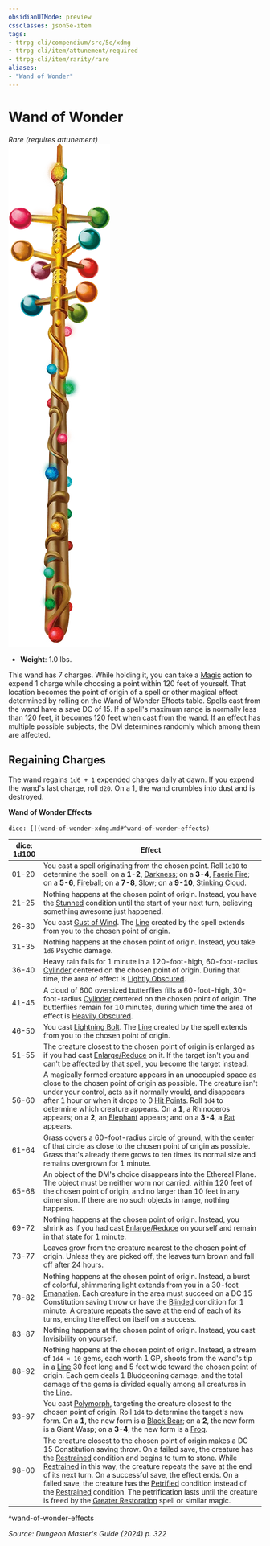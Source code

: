 ```yaml
---
obsidianUIMode: preview
cssclasses: json5e-item
tags:
- ttrpg-cli/compendium/src/5e/xdmg
- ttrpg-cli/item/attunement/required
- ttrpg-cli/item/rarity/rare
aliases: 
- "Wand of Wonder"
---
```

# Wand of Wonder
*Rare (requires attunement)*  
![](Misc%20Files/CLI/compendium/items/img/wand-of-wonder.webp#right)

- **Weight**: 1.0 lbs.

This wand has 7 charges. While holding it, you can take a [Magic](Misc%20Files/CLI/rules/actions.md#Magic) action to expend 1 charge while choosing a point within 120 feet of yourself. That location becomes the point of origin of a spell or other magical effect determined by rolling on the Wand of Wonder Effects table. Spells cast from the wand have a save DC of 15. If a spell's maximum range is normally less than 120 feet, it becomes 120 feet when cast from the wand. If an effect has multiple possible subjects, the DM determines randomly which among them are affected.

## Regaining Charges

The wand regains `1d6 + 1` expended charges daily at dawn. If you expend the wand's last charge, roll `d20`. On a 1, the wand crumbles into dust and is destroyed.

**Wand of Wonder Effects**

`dice: [](wand-of-wonder-xdmg.md#^wand-of-wonder-effects)`

| dice: 1d100 | Effect |
|-------------|--------|
| 01-20 | You cast a spell originating from the chosen point. Roll `1d10` to determine the spell: on a **1-2**, [Darkness](Misc%20Files/CLI/compendium/spells/darkness-xphb.md); on a **3-4**, [Faerie Fire](Misc%20Files/CLI/compendium/spells/faerie-fire-xphb.md); on a **5-6**, [Fireball](Misc%20Files/CLI/compendium/spells/fireball-xphb.md); on a **7-8**, [Slow](Misc%20Files/CLI/compendium/spells/slow-xphb.md); on a **9-10**, [Stinking Cloud](Misc%20Files/CLI/compendium/spells/stinking-cloud-xphb.md). |
| 21-25 | Nothing happens at the chosen point of origin. Instead, you have the [Stunned](Misc%20Files/CLI/rules/conditions.md#Stunned) condition until the start of your next turn, believing something awesome just happened. |
| 26-30 | You cast [Gust of Wind](Misc%20Files/CLI/compendium/spells/gust-of-wind-xphb.md). The [Line](Misc%20Files/CLI/rules/variant-rules/line-area-of-effect-xphb.md) created by the spell extends from you to the chosen point of origin. |
| 31-35 | Nothing happens at the chosen point of origin. Instead, you take `1d6` Psychic damage. |
| 36-40 | Heavy rain falls for 1 minute in a 120-foot-high, 60-foot-radius [Cylinder](Misc%20Files/CLI/rules/variant-rules/cylinder-area-of-effect-xphb.md) centered on the chosen point of origin. During that time, the area of effect is [Lightly Obscured](Misc%20Files/CLI/rules/variant-rules/lightly-obscured-xphb.md). |
| 41-45 | A cloud of 600 oversized butterflies fills a 60-foot-high, 30-foot-radius [Cylinder](Misc%20Files/CLI/rules/variant-rules/cylinder-area-of-effect-xphb.md) centered on the chosen point of origin. The butterflies remain for 10 minutes, during which time the area of effect is [Heavily Obscured](Misc%20Files/CLI/rules/variant-rules/heavily-obscured-xphb.md). |
| 46-50 | You cast [Lightning Bolt](Misc%20Files/CLI/compendium/spells/lightning-bolt-xphb.md). The [Line](Misc%20Files/CLI/rules/variant-rules/line-area-of-effect-xphb.md) created by the spell extends from you to the chosen point of origin. |
| 51-55 | The creature closest to the chosen point of origin is enlarged as if you had cast [Enlarge/Reduce](Misc%20Files/CLI/compendium/spells/enlarge-reduce-xphb.md) on it. If the target isn't you and can't be affected by that spell, you become the target instead. |
| 56-60 | A magically formed creature appears in an unoccupied space as close to the chosen point of origin as possible. The creature isn't under your control, acts as it normally would, and disappears after 1 hour or when it drops to 0 [Hit Points](Misc%20Files/CLI/rules/variant-rules/hit-points-xphb.md). Roll `1d4` to determine which creature appears. On a **1**, a Rhinoceros appears; on a **2**, an [Elephant](Misc%20Files/CLI/compendium/bestiary/beast/elephant-xmm.md) appears; and on a **3-4**, a [Rat](Misc%20Files/CLI/compendium/bestiary/beast/rat-xmm.md) appears. |
| 61-64 | Grass covers a 60-foot-radius circle of ground, with the center of that circle as close to the chosen point of origin as possible. Grass that's already there grows to ten times its normal size and remains overgrown for 1 minute. |
| 65-68 | An object of the DM's choice disappears into the Ethereal Plane. The object must be neither worn nor carried, within 120 feet of the chosen point of origin, and no larger than 10 feet in any dimension. If there are no such objects in range, nothing happens. |
| 69-72 | Nothing happens at the chosen point of origin. Instead, you shrink as if you had cast [Enlarge/Reduce](Misc%20Files/CLI/compendium/spells/enlarge-reduce-xphb.md) on yourself and remain in that state for 1 minute. |
| 73-77 | Leaves grow from the creature nearest to the chosen point of origin. Unless they are picked off, the leaves turn brown and fall off after 24 hours. |
| 78-82 | Nothing happens at the chosen point of origin. Instead, a burst of colorful, shimmering light extends from you in a 30-foot [Emanation](Misc%20Files/CLI/rules/variant-rules/emanation-area-of-effect-xphb.md). Each creature in the area must succeed on a DC 15 Constitution saving throw or have the [Blinded](Misc%20Files/CLI/rules/conditions.md#Blinded) condition for 1 minute. A creature repeats the save at the end of each of its turns, ending the effect on itself on a success. |
| 83-87 | Nothing happens at the chosen point of origin. Instead, you cast [Invisibility](Misc%20Files/CLI/compendium/spells/invisibility-xphb.md) on yourself. |
| 88-92 | Nothing happens at the chosen point of origin. Instead, a stream of `1d4 × 10` gems, each worth 1 GP, shoots from the wand's tip in a [Line](Misc%20Files/CLI/rules/variant-rules/line-area-of-effect-xphb.md) 30 feet long and 5 feet wide toward the chosen point of origin. Each gem deals 1 Bludgeoning damage, and the total damage of the gems is divided equally among all creatures in the [Line](Misc%20Files/CLI/rules/variant-rules/line-area-of-effect-xphb.md). |
| 93-97 | You cast [Polymorph](Misc%20Files/CLI/compendium/spells/polymorph-xphb.md), targeting the creature closest to the chosen point of origin. Roll `1d4` to determine the target's new form. On a **1**, the new form is a [Black Bear](Misc%20Files/CLI/compendium/bestiary/beast/black-bear-xmm.md); on a **2**, the new form is a Giant Wasp; on a **3-4**, the new form is a [Frog](Misc%20Files/CLI/compendium/bestiary/beast/frog-xmm.md). |
| 98-00 | The creature closest to the chosen point of origin makes a DC 15 Constitution saving throw. On a failed save, the creature has the [Restrained](Misc%20Files/CLI/rules/conditions.md#Restrained) condition and begins to turn to stone. While [Restrained](Misc%20Files/CLI/rules/conditions.md#Restrained) in this way, the creature repeats the save at the end of its next turn. On a successful save, the effect ends. On a failed save, the creature has the [Petrified](Misc%20Files/CLI/rules/conditions.md#Petrified) condition instead of the [Restrained](Misc%20Files/CLI/rules/conditions.md#Restrained) condition. The petrification lasts until the creature is freed by the [Greater Restoration](Misc%20Files/CLI/compendium/spells/greater-restoration-xphb.md) spell or similar magic. |
^wand-of-wonder-effects

*Source: Dungeon Master's Guide (2024) p. 322*